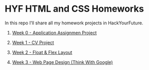 # HYF HTML and CSS Homeworks

In this repo I'll share all my homework projects in HackYourFuture.

1. [Week 0 - Application Assignmen Project](https://7alip.github.io/hyf-html-css/week0/)

2. [Week 1 - CV Project](https://7alip.github.io/hyf-html-css/week1/)

3. [Week 2 - Float & Flex Layout](https://7alip.github.io/hyf-html-css/week2/)

4. [Week 3 - Web Page Design (Think With Google)](https://7alip.github.io/hyf-html-css/week3/)

